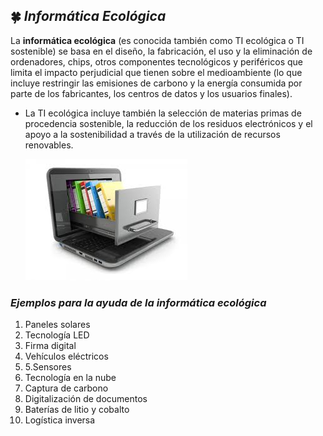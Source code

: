 ## 🍀 _**Informática Ecológica**_

La **informática ecológica** (es conocida también como TI ecológica o TI sostenible) se basa en el diseño, la fabricación, el uso y la eliminación de ordenadores, chips, otros componentes tecnológicos y periféricos que limita el impacto perjudicial que tienen sobre el medioambiente (lo que incluye restringir las emisiones de carbono y la energía consumida por parte de los fabricantes, los centros de datos y
los usuarios finales).
- La TI ecológica incluye también la selección de materias primas de procedencia sostenible, la reducción de los residuos electrónicos y el apoyo a la sostenibilidad a través de la utilización de recursos renovables.

  ![ecologica](img/digitalizacion.jpg)

### _**Ejemplos para la ayuda de la informática ecológica**_

1. Paneles solares
2. Tecnología LED
3. Firma digital
4. Vehículos eléctricos
5. 5.Sensores
6. Tecnología en la nube
7. Captura de carbono
8. Digitalización de documentos
9. Baterías de litio y cobalto
10. Logística inversa

